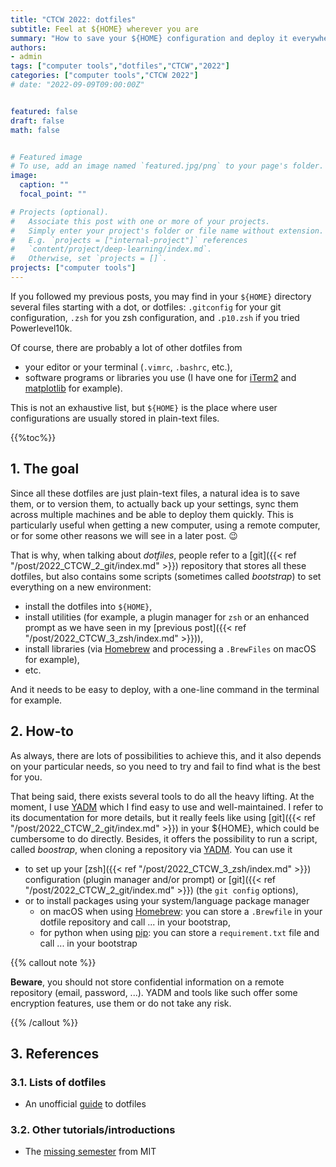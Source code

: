 ```yaml
---
title: "CTCW 2022: dotfiles"
subtitle: Feel at ${HOME} wherever you are
summary: "How to save your ${HOME} configuration and deploy it everywhere"
authors:
- admin
tags: ["computer tools","dotfiles","CTCW","2022"]
categories: ["computer tools","CTCW 2022"]
# date: "2022-09-09T09:00:00Z"


featured: false
draft: false
math: false


# Featured image
# To use, add an image named `featured.jpg/png` to your page's folder. 
image:
  caption: ""
  focal_point: ""

# Projects (optional).
#   Associate this post with one or more of your projects.
#   Simply enter your project's folder or file name without extension.
#   E.g. `projects = ["internal-project"]` references 
#   `content/project/deep-learning/index.md`.
#   Otherwise, set `projects = []`.
projects: ["computer tools"]
---
```


If you followed my previous posts, you may find in your `${HOME}` directory several files starting with a dot, or dotfiles: `.gitconfig` for your git configuration, `.zsh` for you zsh configuration, and `.p10.zsh` if you tried Powerlevel10k.

Of course, there are probably a lot of other dotfiles from

- your editor or your terminal (`.vimrc`, `.bashrc`, etc.),
- software programs or libraries you use (I have one for [iTerm2](https://iterm2.com) and [matplotlib](https://matplotlib.org) for example).

This is not an exhaustive list, but `${HOME}` is the place where user configurations are usually stored in plain-text files.

{{%toc%}}

## 1. The goal

Since all these dotfiles are just plain-text files, a natural idea is to save them, or to version them, to actually back up your settings, sync them across multiple machines and be able to deploy them quickly. This is particularly useful when getting a new computer, using a remote computer, or for some other reasons we will see in a later post. 😉

That is why, when talking about *dotfiles*, people refer to a [git]({{< ref "/post/2022_CTCW_2_git/index.md" >}}) repository that stores all these dotfiles, but also contains some scripts (sometimes called *bootstrap*) to set everything on a new environment:

- install the dotfiles into `${HOME}`,
- install utilities (for example, a plugin manager for `zsh` or an enhanced prompt as we have seen in my [previous post]({{< ref "/post/2022_CTCW_3_zsh/index.md" >}})),
- install libraries (via [Homebrew](https://brew.sh/index_fr) and processing a `.BrewFiles` on macOS for example),
- etc.

And it needs to be easy to deploy, with a one-line command in the terminal for example.

## 2. How-to

As always, there are lots of possibilities to achieve this, and it also depends on your particular needs, so you need to try and fail to find what is the best for you.

That being said, there exists several tools to do all the heavy lifting. At the moment, I use [YADM](https://yadm.io) which I find easy to use and well-maintained. I refer to its documentation for more details, but it really feels like using [git]({{< ref "/post/2022_CTCW_2_git/index.md" >}}) in your ${HOME}, which could be cumbersome to do directly. Besides, it offers the possibility to run a script, called *boostrap*, when cloning a repository via [YADM](https://yadm.io). You can use it

- to set up your [zsh]({{< ref "/post/2022_CTCW_3_zsh/index.md" >}}) configuration (plugin manager and/or prompt) or [git]({{< ref "/post/2022_CTCW_2_git/index.md" >}}) (the `git config` options),
- or to install packages using your system/language package manager
    - on macOS when using [Homebrew](https://brew.sh/index_fr): you can store a `.Brewfile` in your dotfile repository and call ... in your bootstrap,
    - for python when using [pip](): you can store a `requirement.txt` file and call ... in your bootstrap

{{% callout note %}}

**Beware**, you should not store confidential information on a remote repository (email, password, ...). YADM and tools like such offer some encryption features, use them or do not take any risk.

{{% /callout %}}


## 3. References

### 3.1. Lists of dotfiles

- An unofficial [guide](https://dotfiles.github.io) to dotfiles

### 3.2. Other tutorials/introductions

- The [missing semester](https://missing.csail.mit.edu/2019/dotfiles/) from MIT
